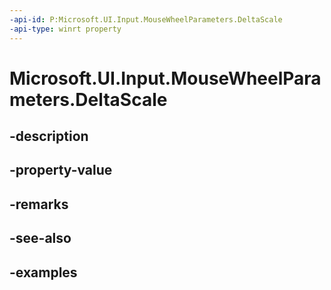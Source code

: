```yaml
---
-api-id: P:Microsoft.UI.Input.MouseWheelParameters.DeltaScale
-api-type: winrt property
---
```


# Microsoft.UI.Input.MouseWheelParameters.DeltaScale

<!--
public float DeltaScale { get; set; }
-->


## -description

## -property-value

## -remarks

## -see-also

## -examples


